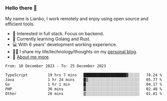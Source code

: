 ### Hello there 👋

My name is Lianbo, I work remotely and enjoy using open source and efficient tools.

- 🔭 Interested in full stack. Focus on backend.
- 🌱 Currently learning Golang and Rust.
- 💻 With 6 years' development working experience.
- ✍🏻 I share my life/technology/thoughts on my [personal blog](https://godruoyi.com).
- 👒 [About me more](https://godruoyi.com/posts/About-godruoyi).

<!--START_SECTION:waka-->

```txt
From: 18 December 2023 - To: 25 December 2023

TypeScript         19 hrs 7 mins   ███████████████████▓░░░░░   78.24 %
Java               1 hr 24 mins    █▒░░░░░░░░░░░░░░░░░░░░░░░   05.77 %
Go                 1 hr 1 min      █░░░░░░░░░░░░░░░░░░░░░░░░   04.17 %
PHP                36 mins         ▓░░░░░░░░░░░░░░░░░░░░░░░░   02.48 %
Other              26 mins         ▒░░░░░░░░░░░░░░░░░░░░░░░░   01.81 %
```

<!--END_SECTION:waka-->
